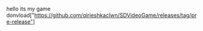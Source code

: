hello its my game
donvload["https://github.com/qirieshkaclwn/SDVideoGame/releases/tag/pre-release"]
